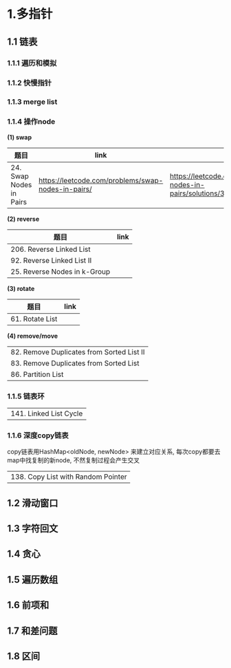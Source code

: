 # 1.多指针

## 1.1 链表

### 1.1.1 遍历和模拟

### 1.1.2 快慢指针

### 1.1.3 merge list

### 1.1.4 操作node

**(1) swap**

| 题目 | link | 代码 |
| --- | --- | --- |
| 24. Swap Nodes in Pairs | https://leetcode.com/problems/swap-nodes-in-pairs/ | https://leetcode.com/problems/swap-nodes-in-pairs/solutions/3245119/swap/ |

**(2) reverse**

| 题目 | link |
| --- | --- |
| 206. Reverse Linked List |  |
| 92. Reverse Linked List II |  |
| 25. Reverse Nodes in k-Group |  |

**(3) rotate**

| 题目 | link |
| --- | --- |
| 61. Rotate List |  |

**(4) remove/move**   

|  |
| --- |
| 82. Remove Duplicates from Sorted List II |
| 83. Remove Duplicates from Sorted List |
| 86. Partition List |

### 1.1.5 链表环

|  |
| --- |
| 141. Linked List Cycle |

### 1.1.6 深度copy链表

copy链表用HashMap<oldNode, newNode> 来建立对应关系, 每次copy都要去map中找复制的新node, 不然复制过程会产生交叉

|  |
| --- |
| 138. Copy List with Random Pointer |

## 1.2 滑动窗口

## 1.3 字符回文

## 1.4 贪心

## 1.5 遍历数组

## 1.6 前项和

## 1.7 和差问题

## 1.8 区间